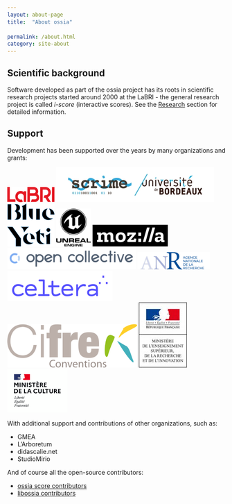 ```yaml
---
layout: about-page
title:  "About ossia"

permalink: /about.html
category: site-about
---
```


## Scientific background

Software developed as part of the ossia project has its roots in scientific research projects started around 2000 at the LaBRI - the general research project is called <i>i-score</i> (interactive scores). See the [Research](research.html) section for detailed information.
<!-- <img class="post-image" src="https://raw.githubusercontent.com/OSSIA/score/master/docs/score.png"/> -->


## Support
Development has been supported over the years by many organizations and grants:
<div class="logo-grid" style="justify-content: center;">
<a href="https://www.labri.fr/"><img src="/assets/logo/LABRI_BIG.png" alt="LaBRI" /></a>
<a href="https://scrime.u-bordeaux.fr/"><img src="/assets/logo/logo-SCRIME-2018-Light.jpg" alt="SCRIME"/></a>
<a href="https://www.blueyeti.fr/"><img src="/assets/logo/blueyeti.png" alt="Blue Yeti"/></a>
<a href="https://www.unrealengine.com/"><img src="/assets/logo/unreal_engine.png" width="80" height="auto" alt="Unreal Engine"/></a>
<a href="https://www.mozilla.org/" ><img src="/assets/logo/mozilla-logo.png" alt="Mozilla"/></a>
<a href="https://opencollective.com/"><img src="/assets/logo/opencollectivelogo.png" alt="OpenCollective" /></a>
<a href="https://anr.fr/" ><img src="/assets/logo/anr-logo.png" alt="ANR"/></a>
<a href="https://celtera.dev"><img src="/assets/logo/celtera.png" alt="Celtera"/></a>
<a href="https://www.anrt.asso.fr"><img src="/assets/logo/logo-cifre-s.png" alt="CIFRE"/></a>
<a href="https://www.enseignementsup-recherche.gouv.fr/"><img src="/assets/logo/ministere-sup.jpg" alt="Ministère de l'enseignement supérieur et de la recherche"/></a>
<a href="https://www.culture.gouv.fr/"><img src="/assets/logo/logo-ministere-de-la-culture.png" alt="Ministère de la culture" /></a>
</div>

With additional support and contributions of other organizations, such as:
* GMEA
* L’Arboretum
* didascalie.net
* StudioMirio

And of course all the open-source contributors:

* [ossia score contributors](https://github.com/ossia/score/graphs/contributors)
* [libossia contributors](https://github.com/ossia/libossia/graphs/contributors)
